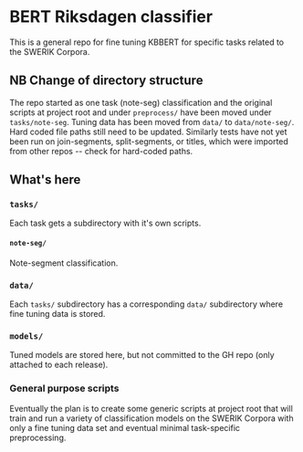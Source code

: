 # BERT Riksdagen classifier


This is a general repo for fine tuning KBBERT for specific tasks related to the SWERIK Corpora.

## NB Change of directory structure

The repo started as one task (note-seg) classification and the original scripts at project root and under `preprocess/` have been moved under `tasks/note-seg`. Tuning data has been moved from `data/` to `data/note-seg/`. Hard coded file paths still need to be updated. Similarly tests have not yet been run on join-segments, split-segments, or titles, which were imported from other repos -- check for hard-coded paths.

## What's here

### `tasks/`
Each task gets a subdirectory with it's own scripts.

#### `note-seg/`

Note-segment classification.

### `data/`

Each `tasks/` subdirectory has a corresponding `data/` subdirectory where fine tuning data is stored. 

### `models/`

Tuned models are stored here, but not committed to the GH repo (only attached to each release).

### General purpose scripts

Eventually the plan is to create some generic scripts at project root that will train and run a variety of classification models on the SWERIK Corpora with only a fine tuning data set and eventual minimal task-specific preprocessing.